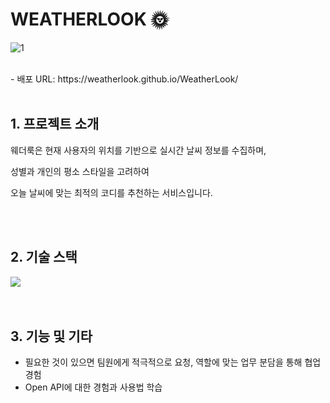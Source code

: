 # WEATHERLOOK 🌞
![1](https://github.com/ZziBooOooo/01.Project_WeatherLook/assets/107842817/9c5e2b2c-8980-4726-a574-c669e0d996bb)


<br/>
- 배포 URL: https://weatherlook.github.io/WeatherLook/

  <br/>
  <br/>

  ## 1. 프로젝트 소개
웨더룩은 현재 사용자의 위치를 기반으로 실시간 날씨 정보를 수집하며,

성별과 개인의 평소 스타일을 고려하여 

오늘 날씨에 맞는 최적의 코디를 추천하는 서비스입니다.


<br/>
<br/>
  
  ## 2. 기술 스택
  <div diplay="inline-block" >
    <img src="https://img.shields.io/badge/javascript-F7DF1E?style=for-the-badge&logo=javascript&logoColor=white">
  </div>
  
<br/>
<br/>

## 3. 기능 및 기타
- 필요한 것이 있으면 팀원에게 적극적으로 요청, 역할에 맞는 업무 분담을 통해 협업 경험
- Open API에 대한 경험과 사용법 학습
